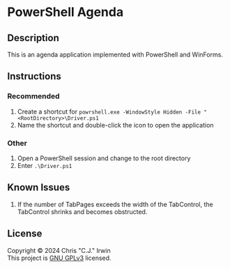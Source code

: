 # PowerShell Agenda
## Description
This is an agenda application implemented with PowerShell and WinForms.
## Instructions
### Recommended
1. Create a shortcut for `powrshell.exe -WindowStyle Hidden -File "<RootDirectory>\Driver.ps1`
2. Name the shortcut and double-click the icon to open the application
### Other
1. Open a PowerShell session and change to the root directory
2. Enter `.\Driver.ps1`
## Known Issues
1. If the number of TabPages exceeds the width of the TabControl, the TabControl shrinks and becomes obstructed.
## License
Copyright &copy; 2024 Chris "C.J." Irwin<br>
This project is [GNU GPLv3](LICENSE) licensed.
